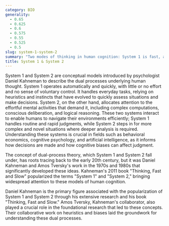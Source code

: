 ```yaml
---
category: BIO
generality:
  - 0.65
  - 0.625
  - 0.6
  - 0.575
  - 0.55
  - 0.525
  - 0.5
slug: system-1-system-2
summary: "Two modes of thinking in human cognition: System 1 is fast, automatic, and intuitive, while System 2 is slow, deliberate, and analytical."
title: System 1 & System 2
---
```


System 1 and System 2 are conceptual models introduced by psychologist Daniel Kahneman to describe the dual processes underlying human thought. System 1 operates automatically and quickly, with little or no effort and no sense of voluntary control. It handles everyday tasks, relying on heuristics and instincts that have evolved to quickly assess situations and make decisions. System 2, on the other hand, allocates attention to the effortful mental activities that demand it, including complex computations, conscious deliberation, and logical reasoning. These two systems interact to enable humans to navigate their environments efficiently; System 1 handles routine and rapid judgments, while System 2 steps in for more complex and novel situations where deeper analysis is required. Understanding these systems is crucial in fields such as behavioral economics, cognitive psychology, and artificial intelligence, as it informs how decisions are made and how cognitive biases can affect judgment.

The concept of dual-process theory, which System 1 and System 2 fall under, has roots tracing back to the early 20th century, but it was Daniel Kahneman and Amos Tversky's work in the 1970s and 1980s that significantly developed these ideas. Kahneman's 2011 book "Thinking, Fast and Slow" popularized the terms "System 1" and "System 2," bringing widespread attention to these models of human cognition.

Daniel Kahneman is the primary figure associated with the popularization of System 1 and System 2 through his extensive research and his book "Thinking, Fast and Slow." Amos Tversky, Kahneman's collaborator, also played a crucial role in the foundational research that led to these concepts. Their collaborative work on heuristics and biases laid the groundwork for understanding these dual processes.
